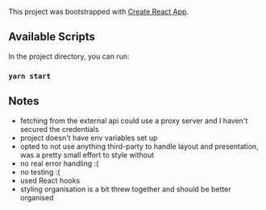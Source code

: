 This project was bootstrapped with [Create React App](https://github.com/facebook/create-react-app).

## Available Scripts

In the project directory, you can run:
### `yarn start`

## Notes
- fetching from the external api could use a proxy server and I haven't secured the credentials
- project doesn't have env variables set up
- opted to not use anything third-party to handle layout and presentation, was a pretty small effort to style without
- no real error handling :(
- no testing :(
- used React hooks
- styling organisation is a bit threw together and should be better organised
